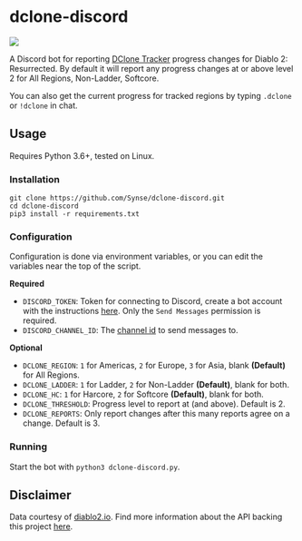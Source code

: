 # dclone-discord

![](https://img.shields.io/badge/version-0.3-blue)

A Discord bot for reporting [DClone Tracker](https://diablo2.io/dclonetracker.php) progress changes for Diablo 2: Resurrected. By default it will report any progress changes at or above level 2 for All Regions, Non-Ladder, Softcore.

You can also get the current progress for tracked regions by typing `.dclone` or `!dclone` in chat.

## Usage

Requires Python 3.6+, tested on Linux.

### Installation

```
git clone https://github.com/Synse/dclone-discord.git
cd dclone-discord
pip3 install -r requirements.txt
```

### Configuration

Configuration is done via environment variables, or you can edit the variables near the top of the script.

**Required**
 - `DISCORD_TOKEN`: Token for connecting to Discord, create a bot account with the instructions [here](https://discordpy.readthedocs.io/en/stable/discord.html). Only the `Send Messages` permission is required.
 - `DISCORD_CHANNEL_ID`: The [channel id](https://support.discord.com/hc/en-us/articles/206346498-Where-can-I-find-my-User-Server-Message-ID-) to send messages to.

**Optional**
 - `DCLONE_REGION`: `1` for Americas, `2` for Europe, `3` for Asia, blank **(Default)** for All Regions.
 - `DCLONE_LADDER`: `1` for Ladder, `2` for Non-Ladder **(Default)**, blank for both.
 - `DCLONE_HC`: `1` for Harcore, `2` for Softcore **(Default)**, blank for both.
 - `DCLONE_THRESHOLD`: Progress level to report at (and above). Default is 2.
 - `DCLONE_REPORTS`: Only report changes after this many reports agree on a change. Default is 3.

### Running

Start the bot with `python3 dclone-discord.py`.

## Disclaimer

Data courtesy of [diablo2.io](https://diablo2.io/dclonetracker.php). Find more information about the API backing this project [here](https://diablo2.io/forums/diablo-clone-uber-diablo-tracker-public-api-t906872.html).
